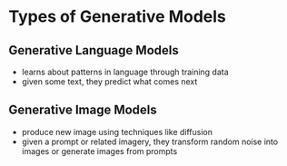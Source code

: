 # Types of Generative Models


## Generative Language Models

- learns about patterns in language through training data
- given some text, they predict what comes next

## Generative Image Models


- produce new image using techniques like diffusion
- given a prompt or related imagery, they transform random noise into images or generate images from prompts
